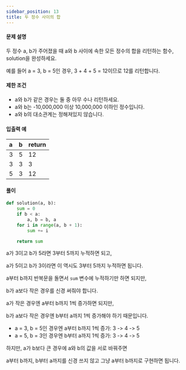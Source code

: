 ```yaml
---
sidebar_position: 13
title: 두 정수 사이의 합
---
```


#### 문제 설명

두 정수 a, b가 주어졌을 때 a와 b 사이에 속한 모든 정수의 합을 리턴하는 함수, solution을 완성하세요.

예를 들어 a = 3, b = 5인 경우, 3 + 4 + 5 = 12이므로 12를 리턴합니다.

#### 제한 조건

- a와 b가 같은 경우는 둘 중 아무 수나 리턴하세요.
- a와 b는 -10,000,000 이상 10,000,000 이하인 정수입니다.
- a와 b의 대소관계는 정해져있지 않습니다.

#### 입출력 예

| a   | b   | return |
| :-- | :-- | :----- |
| 3   | 5   | 12     |
| 3   | 3   | 3      |
| 5   | 3   | 12     |

#### 풀이

```python title='첫 번째 풀이' showLineNumbers
def solution(a, b):
    sum = 0
    if b < a:
        a, b = b, a
    for i in range(a, b + 1):
        sum += i

    return sum
```

a가 3이고 b가 5라면 3부터 5까지 누적하면 되고,

a가 5이고 b가 3이라면 이 역시도 3부터 5까지 누적하면 됩니다.

a부터 b까지 반복문을 돌면서 `sum` 변수에 누적하기만 하면 되지만,

b가 a보다 작은 경우를 신경 써줘야 합니다.

a가 작은 경우엔 a부터 b까지 1씩 증가하면 되지만,

b가 a보다 작은 경우엔 b부터 a까지 1씩 증가해야 하기 때문입니다.

- a = 3, b = 5인 경우엔 a부터 b까지 1씩 증가: 3 -> 4 -> 5
- a = 5, b = 3인 경우엔 b부터 a까지 1씩 증가: 3 -> 4 -> 5

하지만, a가 b보다 큰 경우에 a와 b의 값을 서로 바꿔주면

a부터 b까지, b부터 a까지를 신경 쓰지 않고 그냥 a부터 b까지로 구현하면 됩니다.
